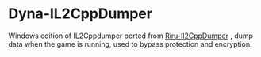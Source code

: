 # Dyna-IL2CppDumper
Windows edition of IL2Cppdumper ported from [Riru-Il2CppDumper](https://github.com/Perfare/Riru-Il2CppDumper)
, dump data when the game is running, used to bypass protection and encryption.